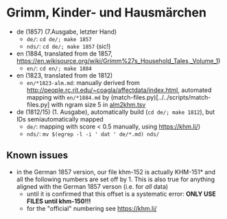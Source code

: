 # Grimm, Kinder- und Hausmärchen

- de (1857) (7.Ausgabe, letzter Hand)
	- `de/`: `cd de/; make 1857`
	- `nds/`: `cd de/; make 1857` (sic!)
- en (1884, translated from de 1857, https://en.wikisource.org/wiki/Grimm%27s_Household_Tales,_Volume_1)
	- `en/`: `cd en/; make 1884`
- en (1823, translated from de 1812)
	- `en/*1823-alm.md`: manually derived from http://people.rc.rit.edu/~coagla/affectdata/index.html, automated mapping with `en/*1884.md` by (match-files.py)[../../scripts/match-files.py] with ngram size 5 in [alm2khm.tsv](alm2khm.tsv)
- de (1812/15) (1. Ausgabe), automatically build (`cd de/; make 1812`), but IDs semiautomatically mapped
	- `de/`: mapping with score < 0.5 manually, using https://khm.li/)
	- `nds/`: `mv $(egrep -l -i ' dat ' de/*.md) nds/`

## Known issues

- in the German 1857 version, our file khm-152 is actually  KHM-151\* and all the following numbers are set off by 1. This is also true for anything aligned with the German 1857 verson (i.e. for *all* data)
	- until it is confirmed that this offset is a systematic error: **ONLY USE FILES until khm-150!!!**
	- for the "official" numbering see https://khm.li/